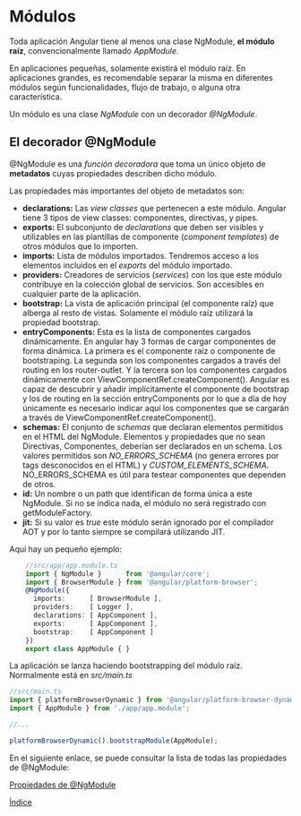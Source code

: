 # Módulos

Toda aplicación Angular tiene al menos una clase NgModule, **el módulo raíz**, convencionalmente llamado *AppModule*.

En aplicaciones pequeñas, solamente existirá el módulo raíz. En aplicaciones grandes, es recomendable separar la misma en diferentes módulos según funcionalidades, flujo de trabajo, o alguna otra característica.

Un módulo es una clase *NgModule* con un decorador *@NgModule*.

## El decorador @NgModule

@NgModule es una *función decoradora* que toma un único objeto de **metadatos** cuyas propiedades describen dicho módulo. 

Las propiedades más importantes del objeto de metadatos son:

- **declarations:** Las *view classes* que pertenecen a este módulo. Angular tiene 3 tipos de view classes: componentes, directivas, y pipes.
- **exports:** El subconjunto de *declarations* que deben ser visibles y utilizables en las plantillas de componente (*component templates*) de otros módulos que lo importen.
- **imports:** Lista de módulos importados. Tendremos acceso a los elementos incluidos en el *exports* del módulo importado.
- **providers:** Creadores de servicios (*services*) con los que este módulo contribuye en la colección global de servicios. Son accesibles en cualquier parte de la aplicación.
- **bootstrap:** La vista de aplicación principal (el componente raíz) que alberga al resto de vistas. Solamente el módulo raíz utilizará la propiedad bootstrap.
- **entryComponents:** Esta es la lista de componentes cargados dinámicamente. En angular hay 3 formas de cargar componentes de forma dinámica. La primera es el componente raíz o componente de bootstraping. La segunda son los componentes cargados a través del routing en los router-outlet. Y la tercera son los componentes cargados dinámicamente con ViewComponentRef.createComponent(). Angular es capaz de descubrir y añadir implícitamente el componente de bootstrap y los de routing en la sección entryComponents por lo que a día de hoy únicamente es necesario indicar aquí los componentes que se cargarán a través de ViewComponentRef.createComponent().
- **schemas:** El conjunto de *schemas* que declaran elementos permitidos en el HTML del NgModule. Elementos y propiedades que no sean Directivas, Componentes, deberían ser declarados en un schema. Los valores permitidos son *NO_ERRORS_SCHEMA* (no genera errores por tags desconocidos en el HTML) y *CUSTOM_ELEMENTS_SCHEMA*. NO_ERRORS_SCHEMA es útil para testear componentes que dependen de otros.
- **id:** Un nombre o un path que identifican de forma única a este NgModule. Si no se indica nada, el módulo no será registrado con getModuleFactory.
- **jit:** Si su valor es *true* este módulo serán ignorado por el compilador AOT y por lo tanto siempre se compilará utilizando JIT.

Aquí hay un pequeño ejemplo:

```typescript
    //src/app/app.module.ts
    import { NgModule }      from '@angular/core';
    import { BrowserModule } from '@angular/platform-browser';
    @NgModule({
      imports:      [ BrowserModule ],
      providers:    [ Logger ],
      declarations: [ AppComponent ],
      exports:      [ AppComponent ],
      bootstrap:    [ AppComponent ]
    })
    export class AppModule { }
```

La aplicación se lanza haciendo bootstrapping del módulo raíz. Normalmente está en *src/main.ts*

```typescript
//src/main.ts
import { platformBrowserDynamic } from '@angular/platform-browser-dynamic';
import { AppModule } from './app/app.module';

//...

platformBrowserDynamic().bootstrapModule(AppModule);
```

En el siguiente enlace, se puede consultar la lista de todas las propiedades de @NgModule:

[Propiedades de @NgModule](https://angular.io/api/core/NgModule)

[Índice](index.md)
